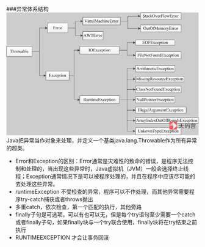 ###异常体系结构
![](../../resources/exception.jpg)
Java把异常当作对象来处理，并定义一个基类java.lang.Throwable作为所有异常的超类。
* Error和Exception的区别：Error通常是灾难性的致命的错误，是程序无法控制和处理的，当出现这些异常时，Java虚拟机（JVM）一般会选择终止线程；Exception通常情况下是可以被程序处理的，并且在程序中应该尽可能的去处理这些异常。
* runtimeException 不受检查的异常，程序可以不作处理，而其他异常需要程序try-catch捕获或者throws抛出
* 多重catch，依次检查，第一个匹配的执行，其他旁路
* finally子句是可选项，可以有也可以无，但是每个try语句至少需要一个catch或者finally子句，如果finally块与一个try联合使用，finally块将在try结束之前执行
* RUNTIMEEXCEPTION 才会让事务回滚
